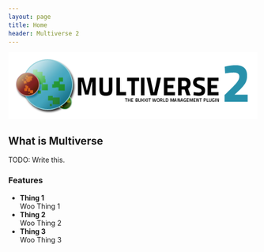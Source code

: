 ```yaml
---
layout: page
title: Home
header: Multiverse 2
---
```

![Multiverse 2 Logo Long](assets/images/multiverse2-long.png)
## What is Multiverse
TODO: Write this.

### Features

 - **Thing 1**  
    Woo Thing 1
 - **Thing 2**  
    Woo Thing 2
 - **Thing 3**  
    Woo Thing 3

